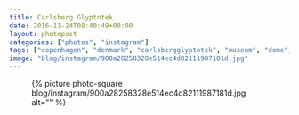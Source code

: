 ```yaml
---
title: Carlsberg Glyptotek
date: 2016-11-24T08:40:49+00:00
layout: photopost
categories: ["photos", "instagram"]
tags: ["copenhagen", "denmark", "carlsbergglyptotek", "museum", "dome", "sunset", "architecture", "københavn"]
image: "blog/instagram/900a28258328e514ec4d82111987181d.jpg"
---
```


<figure class="photo photo--square">
  {% picture photo-square blog/instagram/900a28258328e514ec4d82111987181d.jpg alt="" %}
</figure>


